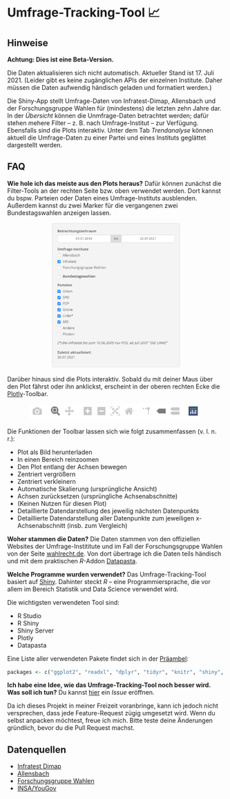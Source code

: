 # Umfrage-Tracking-Tool 📈

## Hinweise
**Achtung: Dies ist eine Beta-Version.**

Die Daten aktualisieren sich nicht automatisch. Aktueller Stand ist 17. Juli 2021. 
(Leider gibt es keine zugänglichen APIs der einzelnen Institute. Daher müssen die Daten aufwendig händisch geladen und formatiert werden.)

Die Shiny-App stellt Umfrage-Daten von Infratest-Dimap, Allensbach und der Forschungsgruppe Wahlen für (mindestens) die letzten zehn Jahre dar. In der _Übersicht_ können die Unmfrage-Daten betrachtet werden; dafür stehen mehere Filter – z. B. nach Umfrage-Institut – zur Verfügung. Ebensfalls sind die Plots interaktiv. Unter dem Tab _Trendanalyse_ können aktuell die Umfrage-Daten zu einer Partei und eines Instituts geglättet dargestellt werden.

## FAQ

**Wie hole ich das meiste aus den Plots heraus?**
Dafür können zunächst die Filter-Tools an der rechten Seite bzw. oben verwendet werden. Dort kannst du bspw. Parteien oder Daten eines Umfrage-Instituts ausblenden. Außerdem kannst du zwei Marker für die vergangenen zwei Bundestagswahlen anzeigen lassen.

<p align="center">
<img src="App/HTML/Screenshots/Filter.png" alt="alt text" width="300px">
  </p>

Darüber hinaus sind die Plots interaktiv. Sobald du mit deiner Maus über den Plot fährst oder ihn anklickst, erscheint in der oberen rechten Ecke die [Plotly](https://plotly.com)-Toolbar.


<p align="center">
<img src="App/HTML/Screenshots/Plotly-Toolbar.png" alt="alt text" width="400px">
  </p>


Die Funktionen der Toolbar lassen sich wie folgt zusammenfassen (v. l. n. r.):
- Plot als Bild herunterladen
- In einen Bereich reinzoomen
- Den Plot entlang der Achsen bewegen
- Zentriert vergrößern
- Zentriert verkleinern
- Automatische Skalierung (ursprüngliche Ansicht)
- Achsen zurücksetzen (ursprüngliche Achsenabschnitte)
- (Keinen Nutzen für diesen Plot)
- Detaillierte Datendarstellung des jeweilig nächsten Datenpunkts
- Detaillierte Datendarstellung aller Datenpunkte zum jeweiligen x-Achsenabschnitt (insb. zum Vergleich)

**Woher stammen die Daten?**
Die Daten stammen von den offiziellen Websites der Umfrage-Instititute und im Fall der Forschungsgruppe Wahlen von der Seite [wahlrecht.de](https://www.wahlrecht.de/). Von dort übertrage ich die Daten teils händisch und mit dem praktischen _R_-Addon [Datapasta](https://milesmcbain.github.io/datapasta/). 

**Welche Programme wurden verwendet?**
Das Umfrage-Tracking-Tool basiert auf [Shiny](https://shiny.rstudio.com). Dahinter steckt _R_ – eine Programmiersprache, die vor allem im Bereich Statistik und Data Science verwendet wird.

Die wichtigsten verwendeten Tool sind:
- R Studio
- R Shiny
- Shiny Server
- Plotly
- Datapasta

Eine Liste aller verwendeten Pakete findet sich in der [Präambel](https://github.com/dominiklawetzky/umfrage-tracking-projekt/blob/255a701bdce0a8890b7bd0cc3a48ed487307423b/App/preamble.R):

```R
packages <- c("ggplot2", "readxl", "dplyr", "tidyr", "knitr", "shiny", "plotly", "readr", "rlist", "RCurl", "XML")
```

**Ich habe eine Idee, wie das Umfrage-Tracking-Tool noch besser wird. Was soll ich tun?**
Du kannst [hier](https://github.com/dominiklawetzky/umfrage-tracking-projekt/issues) ein _Issue_ eröffnen. 

Da ich dieses Projekt in meiner Freizeit voranbringe, kann ich jedoch nicht versprechen, dass jede Feature-Request zügig umgesetzt wird. Wenn du selbst anpacken möchtest, freue ich mich. Bitte teste deine Änderungen gründlich, bevor du die Pull Request machst.

## Datenquellen
- [Infratest Dimap](https://www.infratest-dimap.de/umfragen-analysen/bundesweit/sonntagsfrage/)
- [Allensbach](https://www.ifd-allensbach.de/studien-und-berichte/sonntagsfrage/gesamt.html)
- [Forschungsgruppe Wahlen](https://www.wahlrecht.de/umfragen/politbarometer.htm)
- [INSA/YouGov](https://www.wahlrecht.de/umfragen/insa.htm)
